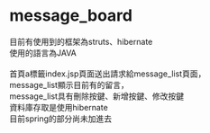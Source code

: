 # message_board
目前有使用到的框架為struts、hibernate<br>
使用的語言為JAVA<br><br>
首頁a標籤index.jsp頁面送出請求給message_list頁面，<br>
message_list顯示目前有的留言，<br>
message_list具有刪除按鍵、新增按鍵、修改按鍵<br>
資料庫存取是使用hibernate<br>
目前spring的部分尚未加進去
